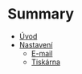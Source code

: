 # Summary

* [Úvod](README.md)
* [Nastavení](settings.md)
    * [E-mail](settings/email.md)
    * [Tiskárna](settings/email.md)

